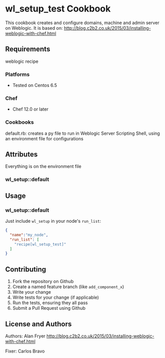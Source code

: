 # wl_setup_test Cookbook

This cookbook creates and configure domains, machine and admin server on Weblogic.
It is based on: http://blog.c2b2.co.uk/2015/03/installing-weblogic-with-chef.html

## Requirements

weblogic recipe

### Platforms

- Tested on Centos 6.5

### Chef

- Chef 12.0 or later

### Cookbooks

default.rb: creates a py file to run in Weblogic Server Scripting Shell, using an environment file for configurations

## Attributes

Everything is on the environment file

### wl_setup::default



## Usage

### wl_setup::default


Just include `wl_setup` in your node's `run_list`:

```json
{
  "name":"my_node",
  "run_list": [
    "recipe[wl_setup_test]"
  ]
}
```

## Contributing

1. Fork the repository on Github
2. Create a named feature branch (like `add_component_x`)
3. Write your change
4. Write tests for your change (if applicable)
5. Run the tests, ensuring they all pass
6. Submit a Pull Request using Github

## License and Authors

Authors: Alan Fryer
http://blog.c2b2.co.uk/2015/03/installing-weblogic-with-chef.html

Fixer: Carlos Bravo


